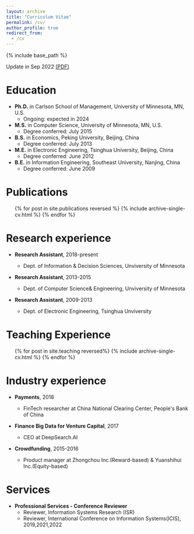 ```yaml
---
layout: archive
title: "Curriculum Vitae"
permalink: /cv/
author_profile: true
redirect_from:
  - /cv
---
```

                   
{% include base_path %}

Update in Sep 2022 [(PDF)](http://huangzh0707.github.io/files/CV_Zihong_Huang_Sep_2022.pdf)

Education
======
* **Ph.D.** in Carlson School of Management, University of Minnesota, MN, U.S.
  * Ongoing: expected in 2024
* **M.S.** in Computer Science, University of Minnesota, MN, U.S.
  * Degree conferred: July 2015
* **B.S.** in Economics, Peking University, Beijing, China
  * Degree conferred: July 2013
* **M.E.** in Electronic Engineering, Tsinghua University, Beijing, China
  * Degree conferred: June 2012
* **B.E.** in Information Engineering, Southeast University, Nanjing, China
  * Degree conferred: June 2009
    
Publications
======
  <ul>{% for post in site.publications reversed %}
    {% include archive-single-cv.html %}
  {% endfor %}</ul>
  
Research experience
======
* **Research Assistant**, 2018-present 
  * Dept. of Information & Decision Sciences, Unviversity of Minnesota
  
* **Research Assistant**, 2013-2015 
  * Dept. of Computer Science& Engineering, Unviversity of Minnesota
  
* **Research Assistant**, 2009-2013 
  * Dept. of Electronic Engineering, Tsinghua Unviversity

Teaching Experience
======
  <ul>{% for post in site.teaching reversed%}
    {% include archive-single-cv.html %}
  {% endfor %}</ul>
 
Industry experience
======
* **Payments**, 2018 
  * FinTech researcher at China National Clearing Center, People's Bank of China
  
* **Finance Big Data for Venture Capital**, 2017
  * CEO at DeepSearch.AI
  
* **Crowdfunding**, 2015-2016
  * Product manager at Zhongchou Inc.(Reward-based) & Yuanshihui Inc.(Equity-based)

Services
======
* **Professional Services - Conference Reviewer**
  * Reviewer, Information Systems Research (ISR)
  * Reviewer, International Conference on Information Systems(ICIS), 2019,2021,2022


